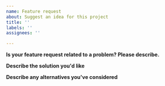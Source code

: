 ```yaml
---
name: Feature request
about: Suggest an idea for this project
title: ''
labels: ''
assignees: ''

---
```


**Is your feature request related to a problem? Please describe.**

**Describe the solution you'd like**

**Describe any alternatives you've considered**
